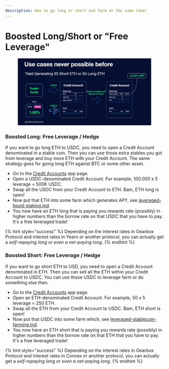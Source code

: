```yaml
---
description: How to go long or short and farm at the same time!
---
```


# Boosted Long/Short or "Free Leverage"

<figure><img src="../../.gitbook/assets/image (7).png" alt=""><figcaption></figcaption></figure>

### Boosted Long: Free Leverage / Hedge

If you want to go long ETH to USDC, you need to open a Credit Account denominated in a stable coin. Then you can use those extra stables you got from leverage and buy more ETH with your Credit Account. The same strategy goes for going long ETH against BTC or some other asset.

* Go to the [Credit Accounts](https://app.gearbox.fi/accounts) app page.
* Open a USDC-denominated Credit Account. For example, 100.000 x 5 leverage = 500K USDC.
* Swap all the USDC from your Credit Account to ETH. Bam, ETH long is open!
* Now put that ETH into some farm which generates APY, see [leveraged-liquid-staking.md](leveraged-liquid-staking.md "mention").
* You now have an ETH long that is paying you rewards rate (possibly) in higher numbers than the borrow rate on that USDC that you have to pay. It's a free leveraged trade!

{% hint style="success" %}
Depending on the interest rates in Gearbox Protocol and interest rates in Yearn or another protocol, you can actually get a _self-repaying long or even a net-paying long_.
{% endhint %}

### Boosted Short: Free Leverage / Hedge

If you want to go short ETH to USD, you need to open a Credit Account denominated in ETH. Then you can sell all the ETH within your Credit Account to USDC. You can use those USDC to leverage farm or do something else then.&#x20;

* Go to the [Credit Accounts](https://app.gearbox.fi/accounts) app page.
* Open an ETH-denominated Credit Account. For example, 50 x 5 leverage = 250 ETH.
* Swap all the ETH from your Credit Account to USDC. Bam, ETH short is open!
* Now put that USDC into some farm which, see [leveraged-stablecoin-farming.md](leveraged-stablecoin-farming.md "mention").
* You now have an ETH short that is paying you rewards rate (possibly) in higher numbers than the borrow rate on that ETH that you have to pay. It's a free leveraged trade!

{% hint style="success" %}
Depending on the interest rates in Gearbox Protocol and interest rates in Convex or another protocol, you can actually get a _self-repaying long or even a net-paying long_.
{% endhint %}
